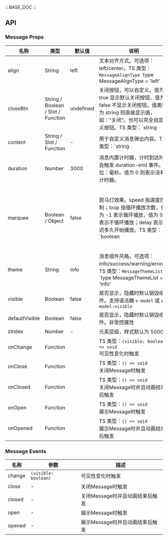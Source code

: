 :: BASE_DOC ::

## API
### Message Props

名称 | 类型 | 默认值 | 说明 | 必传
-- | -- | -- | -- | --
align | String | left | 文本对齐方式。可选项：left/center。TS 类型：`MessageAlignType` `type MessageAlignType = 'left' | 'center'`。[详细类型定义](https://github.com/Tencent/tdesign-mobile-vue/tree/develop/src/message/type.ts) | N
closeBtn | String / Boolean / Slot / Function | undefined | 关闭按钮，可以自定义。值为 true 显示默认关闭按钮，值为 false 不显示关闭按钮。值类型为 string 则直接显示值，如：“关闭”。也可以完全自定义按钮。TS 类型：`string | boolean | TNode`。[通用类型定义](https://github.com/Tencent/tdesign-mobile-vue/blob/develop/src/common.ts) | N
content | String / Slot / Function | - | 用于自定义消息弹出内容。TS 类型：`string | TNode`。[通用类型定义](https://github.com/Tencent/tdesign-mobile-vue/blob/develop/src/common.ts) | N
duration | Number | 3000 | 消息内置计时器，计时到达时会触发 duration-end 事件。单位：毫秒。值为 0 则表示没有计时器。 | N
marquee | Boolean / Object | false | 跑马灯效果。speed 指速度控制；loop 指循环播放次数，值为 -1 表示循环播放，值为 0 表示不循环播放；delay 表示延迟多久开始播放。TS 类型：`boolean | DrawMarquee` `interface DrawMarquee { speed?: number; loop?: number; delay?: number }`。[详细类型定义](https://github.com/Tencent/tdesign-mobile-vue/tree/develop/src/message/type.ts) | N
theme | String | info | 消息组件风格。可选项：info/success/warning/error。TS 类型：`MessageThemeList` `type MessageThemeList = 'info' | 'success' | 'warning' | 'error'`。[详细类型定义](https://github.com/Tencent/tdesign-mobile-vue/tree/develop/src/message/type.ts) | N
visible | Boolean | false | 是否显示，隐藏时默认销毁组件。支持语法糖 `v-model` 或 `v-model:visible` | N
defaultVisible | Boolean | false | 是否显示，隐藏时默认销毁组件。非受控属性 | N
zIndex | Number | - | 元素层级，样式默认为 5000 | N
onChange | Function |  | TS 类型：`(visible: boolean) => void`<br/>可见性变化时触发 | N
onClose | Function |  | TS 类型：`() => void`<br/>关闭Message时触发 | N
onClosed | Function |  | TS 类型：`() => void`<br/>关闭Message时并且动画结束后触发 | N
onOpen | Function |  | TS 类型：`() => void`<br/>展示Message时触发 | N
onOpened | Function |  | TS 类型：`() => void`<br/>展示Message时并且动画结束后触发 | N

### Message Events

名称 | 参数 | 描述
-- | -- | --
change | `(visible: boolean)` | 可见性变化时触发
close | \- | 关闭Message时触发
closed | \- | 关闭Message时并且动画结束后触发
open | \- | 展示Message时触发
opened | \- | 展示Message时并且动画结束后触发
